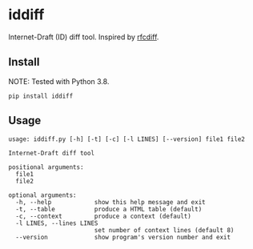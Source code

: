 # iddiff
Internet-Draft (ID) diff tool. Inspired by
[rfcdiff](https://tools.ietf.org/rfcdiff).

## Install

NOTE: Tested with Python 3.8.

```
pip install iddiff
```

## Usage
```
usage: iddiff.py [-h] [-t] [-c] [-l LINES] [--version] file1 file2

Internet-Draft diff tool

positional arguments:
  file1
  file2

optional arguments:
  -h, --help            show this help message and exit
  -t, --table           produce a HTML table (default)
  -c, --context         produce a context (default)
  -l LINES, --lines LINES
                        set number of context lines (default 8)
  --version             show program's version number and exit
```
